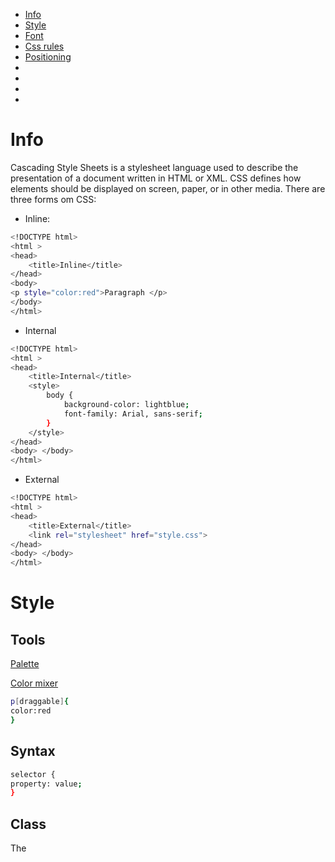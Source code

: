 - [Info](#info)
- [Style](#style)
- [Font](#font)
- [Css rules](#css-rules)
- [Positioning](#positioning)
- [](#)
- [](#)
- [](#)
- 


# Info
Cascading Style Sheets is a stylesheet language used to describe the presentation of a document written in HTML or XML. CSS defines how elements should be displayed on screen, paper, or in other media.
There are three forms om CSS:
- Inline:
```bash
<!DOCTYPE html>
<html >
<head>
    <title>Inline</title>
</head>
<body>
<p style="color:red">Paragraph </p>
</body>
</html>
```

- Internal
```bash
<!DOCTYPE html>
<html >
<head>
    <title>Internal</title>
    <style>
        body {
            background-color: lightblue;
            font-family: Arial, sans-serif;
        }
    </style>
</head>
<body> </body>
</html>
```

- External
```bash
<!DOCTYPE html>
<html >
<head>
    <title>External</title>
    <link rel="stylesheet" href="style.css">
</head>
<body> </body>
</html>
```

# Style
## Tools
[Palette](https://colorhunt.co/)

[Color mixer](https://www.csfieldguide.org.nz/en/interactives/rgb-mixer/)

```bash
p[draggable]{
color:red
}

```

## Syntax
```bash
selector {
property: value;
}
```

## Class 
The <style> enables you to write custom css class edits that can be called for text.
```bash
<!DOCTYPE html>
<html >
<head>
    <title>Second Page</title>
</head>
<body>
    <style>
        .className {
                        style padding="20px;
                        color: white;
                        background-color: black;
                    }
    </style>

    <div class="className">

    <!-- To add multiple classes, have speace between them. -->
    <!-- div class="className uppercase class3 class4 etc.."-->
    
    This text will be padded, have whit text and black background  
    </div>
</body>
</html>
```

## Id
Id's are customable with css using the class <style> function. But id must be unique and one can be called only.
id="id1 id2" is wrong!
```bash
<!DOCTYPE html>
<html >
<head>
    <title>Second Page</title>
</head>
<body>
    <style>
        .className {
                        style padding="20px;
                        color: white;
                        background-color: black;
                    }
        #idName {
                    boarder 15 px; solid red;
                }
    </style>

    <div class="className">

    <!-- To add multiple classes, have speace between them. -->
    <!-- div class="className uppercase class3 class4 etc.."-->
    
    This text will be padded, have whit text and black background  
    </div>
    <div id="idName">
        This will create a red boarder around my text
    </div>
</body>
</html>
```

# Font
## Size
There are 4 font sizes

- px
This is 1/96 inch and is the smallest size

- pt
This is 1/72 inch and is the size when chaning in Word, for example 12,14 or 20.

- em
This size will multiply the default you set. If you have 12 px then 1em is 12. 2em will be 24px.

- rem
100% of default/root size. If the default is 5 px, 1 rem is 5, 2rem will be 10. If we change rootsize to 20xp then the rem will not be affected.


## Weight
- normal bold
Normal keyword bold

- lighter / bolder
Added to change the bold eiter +100 or -100

- number 1-900
Change the bold amount

## Font family
Way to change the text style sans-serif for example


# Margin, padding, boarder
![image](https://github.com/Keeriiim/WebDev/assets/117115289/58cf6963-6fe1-4998-b061-266e0177eb11)  

## Boarder
```bash
boarder: 30 px solid black                                      # thickness, style, color
boarder width: 1px 2px 3px 4px                                  # top, right, bottom, left  / top/bottom, right/left

```

## Padding
Space between content & boarder
```bash
<!DOCTYPE html>
<html >
<head>
    <title>Second Page</title>
</head>
<body>
    <div style padding="20px; color: white; background-color: black;">
    This text will be padded, have white text and black background  
    </div>
</body>
</html>
```

## Margin
Space between boarder and outside
```bash
<!DOCTYPE html>
<html >
<head>
    <title>Second Page</title>
</head>
<body>
    <p style="padding:20px; border: 30px solid black; margin: 100px; color:red; background-color: blueviolet; ">Hello world</p>
</body>
</html>
```
![image](https://github.com/Keeriiim/WebDev/assets/117115289/9363b5c1-3cb9-4192-a3c2-db83957f34ee)  



# Css rules
Order is as follows
1. inline style
2. Internal style in head tag
3. External style in .css file

![image](https://github.com/Keeriiim/WebDev/assets/117115289/09b9d14f-8af2-46d3-8bbb-49807b9fd877)  

Override any rule
![image](https://github.com/Keeriiim/WebDev/assets/117115289/d9ffa2d3-71cc-49dd-9585-aa5ed0cd4e4d) 

## Selectors

```bash
.test > p{
  color:darkgreen;        # This will go one level deep, not further
}
.test p{
  color: purple           # This will go through all levels
}

p#specific {              # Chaining
  color: darkblue;
}
```
![image](https://github.com/Keeriiim/WebDev/assets/117115289/75154a5d-0adf-4548-b4c5-ce8c526a0633)  

# Positioning
There are 4 ways an object can be positioned
![image](https://github.com/Keeriiim/WebDev/assets/117115289/edff81d6-59ba-476d-a154-4d6af4589354)  

## Static
Static is the default that does not need to be coded. 
This means it won't follow when scrolling and place can not be choosen.
```bash
position: static;
top: 50px                # Does not mater
left: 50px               # Does not mater
```
![image](https://github.com/Keeriiim/WebDev/assets/117115289/9d63cbff-dd75-4e51-8892-fc26a66d88af)  


## Relative
Position will be relative to default position. 
Default is top left corner if it does not have a parent div that has been moved.
```bash
position: relative;
top: 50px                
left: 50px               
```
![image](https://github.com/Keeriiim/WebDev/assets/117115289/f49482b8-c42e-4e10-90d2-c0f9d21fc51a)  
![image](https://github.com/Keeriiim/WebDev/assets/117115289/a850bf69-8110-4e34-a3c5-44d2d15cc5c1)  

## Absolute
Position relative to nearest positioned ancestor, or top left corner of webpage.
The ancestor needs to be in relative position for this to work.
```bash
position: absolute;
top: 50px                
left: 50px               
```
![image](https://github.com/Keeriiim/WebDev/assets/117115289/0f247138-a47e-4c68-b5c6-d16cd1798d7f)


## Fixed
Position relative to top left corner of browser window. Will stay the same when scrolling.
```bash
position: fixed;
top: 50px                
left: 50px               
```
![image](https://github.com/Keeriiim/WebDev/assets/117115289/5199144e-e949-46ad-9f23-44e3073b956b)


## Z-index
Every object has default z-index: 0;   # Can be -1 or 1
This is responsbile for moving object on top/behind each other
```bash

```



```bash

```





